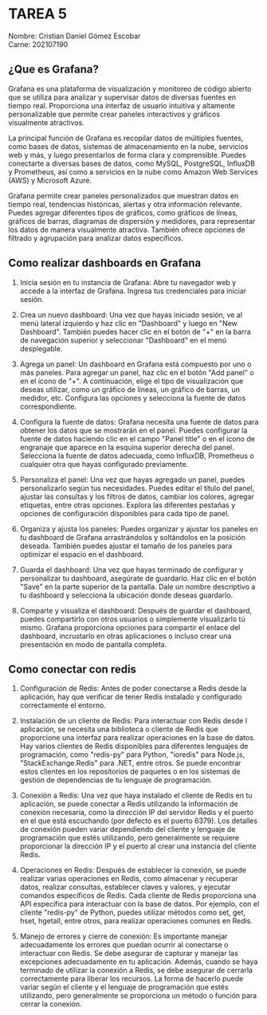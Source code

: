 #                               TAREA 5
Nombre: Cristian Daniel Gómez Escobar  
Carne: 202107190
## ¿Que es Grafana?
 Grafana es una plataforma de visualización y monitoreo de código abierto que se utiliza para analizar y supervisar datos de diversas fuentes en tiempo real. Proporciona una interfaz de usuario intuitiva y altamente personalizable que permite crear paneles interactivos y gráficos visualmente atractivos.

La principal función de Grafana es recopilar datos de múltiples fuentes, como bases de datos, sistemas de almacenamiento en la nube, servicios web y más, y luego presentarlos de forma clara y comprensible. Puedes conectarte a diversas bases de datos, como MySQL, PostgreSQL, InfluxDB y Prometheus, así como a servicios en la nube como Amazon Web Services (AWS) y Microsoft Azure.

Grafana permite crear paneles personalizados que muestran datos en tiempo real, tendencias históricas, alertas y otra información relevante. Puedes agregar diferentes tipos de gráficos, como gráficos de líneas, gráficos de barras, diagramas de dispersión y medidores, para representar los datos de manera visualmente atractiva. También ofrece opciones de filtrado y agrupación para analizar datos específicos.

## Como realizar dashboards en Grafana

1. Inicia sesión en tu instancia de Grafana: Abre tu navegador web y accede a la interfaz de Grafana. Ingresa tus credenciales para iniciar sesión.

2. Crea un nuevo dashboard: Una vez que hayas iniciado sesión, ve al menú lateral izquierdo y haz clic en "Dashboard" y luego en "New Dashboard". También puedes hacer clic en el botón de "+" en la barra de navegación superior y seleccionar "Dashboard" en el menú desplegable.

3. Agrega un panel: Un dashboard en Grafana está compuesto por uno o más paneles. Para agregar un panel, haz clic en el botón "Add panel" o en el ícono de "+". A continuación, elige el tipo de visualización que deseas utilizar, como un gráfico de líneas, un gráfico de barras, un medidor, etc. Configura las opciones y selecciona la fuente de datos correspondiente.

4. Configura la fuente de datos: Grafana necesita una fuente de datos para obtener los datos que se mostrarán en el panel. Puedes configurar la fuente de datos haciendo clic en el campo "Panel title" o en el ícono de engranaje que aparece en la esquina superior derecha del panel. Selecciona la fuente de datos adecuada, como InfluxDB, Prometheus o cualquier otra que hayas configurado previamente.

5. Personaliza el panel: Una vez que hayas agregado un panel, puedes personalizarlo según tus necesidades. Puedes editar el título del panel, ajustar las consultas y los filtros de datos, cambiar los colores, agregar etiquetas, entre otras opciones. Explora las diferentes pestañas y opciones de configuración disponibles para cada tipo de panel.

6. Organiza y ajusta los paneles: Puedes organizar y ajustar los paneles en tu dashboard de Grafana arrastrándolos y soltándolos en la posición deseada. También puedes ajustar el tamaño de los paneles para optimizar el espacio en el dashboard.

7. Guarda el dashboard: Una vez que hayas terminado de configurar y personalizar tu dashboard, asegúrate de guardarlo. Haz clic en el botón "Save" en la parte superior de la pantalla. Dale un nombre descriptivo a tu dashboard y selecciona la ubicación donde deseas guardarlo.

8. Comparte y visualiza el dashboard: Después de guardar el dashboard, puedes compartirlo con otros usuarios o simplemente visualizarlo tú mismo. Grafana proporciona opciones para compartir el enlace del dashboard, incrustarlo en otras aplicaciones o incluso crear una presentación en modo de pantalla completa.


## Como conectar con redis

1. Configuración de Redis: Antes de poder conectarse a Redis desde la aplicación, hay que verificar de tener Redis instalado y configurado correctamente el entorno. 

2. Instalación de un cliente de Redis: Para interactuar con Redis desde l aplicación, se necesita una biblioteca o cliente de Redis que proporcione una interfaz para realizar operaciones en la base de datos. Hay varios clientes de Redis disponibles para diferentes lenguajes de programación, como "redis-py" para Python, "ioredis" para Node.js, "StackExchange.Redis" para .NET, entre otros. Se puede encontrar estos clientes en los repositorios de paquetes o en los sistemas de gestión de dependencias de tu lenguaje de programación.

3. Conexión a Redis: Una vez que haya instalado el cliente de Redis en tu aplicación, se puede conectar a Redis utilizando la información de conexión necesaria, como la dirección IP del servidor Redis y el puerto en el que está escuchando (por defecto es el puerto 6379). Los detalles de conexión pueden variar dependiendo del cliente y lenguaje de programación que estés utilizando, pero generalmente se requiere proporcionar la dirección IP y el puerto al crear una instancia del cliente Redis.

4. Operaciones en Redis: Después de establecer la conexión, se puede realizar varias operaciones en Redis, como almacenar y recuperar datos, realizar consultas, establecer claves y valores, y ejecutar comandos específicos de Redis. Cada cliente de Redis proporciona una API específica para interactuar con la base de datos. Por ejemplo, con el cliente "redis-py" de Python, puedes utilizar métodos como set, get, hset, hgetall, entre otros, para realizar operaciones comunes en Redis.

5. Manejo de errores y cierre de conexión: Es importante manejar adecuadamente los errores que puedan ocurrir al conectarse o interactuar con Redis. Se debe asegurar de capturar y manejar las excepciones adecuadamente en tu aplicación. Además, cuando se haya terminado de utilizar la conexión a Redis, se debe asegurar de cerrarla correctamente para liberar los recursos. La forma de hacerlo puede variar según el cliente y el lenguaje de programación que estés utilizando, pero generalmente se proporciona un método o función para cerrar la conexión.
